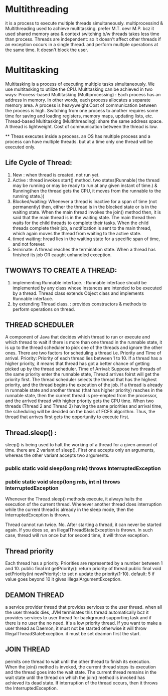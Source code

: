 # Multithreading
it is a process to execute multiple threads simultaneously.
multiprocessind & Multithreading used to achieve multitasking.
prefer M.T. oevr M.P. bcz it used shared memory area & context switching b/w threads takes less time than process. Threads are independent: so it doesn't affect other threads if an exception occurs in a single thread. and perform multiple operations at the same time. It doesn't block the user. 

# Multitasking
Multitasking is a process of executing multiple tasks simultaneously. We use multitasking to utilize the CPU. Multitasking can be achieved in two ways:
Process-based Multitasking (Multiprocessing) : Each process has an address in memory. In other words, each process allocates a separate memory area. A process is heavyweight.Cost of communication between the process is high. Switching from one process to another requires some time for saving and loading registers, memory maps, updating lists, etc.
Thread-based Multitasking (Multithreading): share the same address space. A thread is lightweight. Cost of communication between the thread is low.

** Theas executes inside a process. an OS has multiple process and a process can have multiple threads. but at a time only one thread will be executed only.

## Life Cycle of Thread:
1. New : when thread is created. not run yet.
2. Active : thread invokes start() method. two states(Runnable( the thread may be running or may be ready to run at any given instant of time.) & Running(hen the thread gets the CPU, it moves from the runnable to the running state.))
3. Blocked/waiting: Whenever a thread is inactive for a span of time (not permanently) then, either the thread is in the blocked state or is in the waiting state. When the main thread invokes the join() method then, it is said that the main thread is in the waiting state. The main thread then waits for the child threads to complete their tasks. When the child threads complete their job, a notification is sent to the main thread, which again moves the thread from waiting to the active state.
4. timed waiting: hread lies in the waiting state for a specific span of time, and not forever. 
5. terminate: A thread reaches the termination state. When a thread has finished its job OR caught unhandled exception.

## TWOWAYS TO CREATE A THREAD:
1. implementing Runnable interface. :  Runnable interface should be implemented by any class whose instances are intended to be executed by a thread. Thread class extends Object class and implements Runnable interface.
2. by extending Thread class. : provides constructors & methods to perform operations on thread.

## THREAD SCHEDULER
A component of Java that decides which thread to run or execute and which thread to wait
if there is more than one thread in the runnable state, it is up to the thread scheduler to pick one of the threads and ignore the other ones. 
There are two factors for scheduling a thread i.e. Priority and Time of arrival.
Priority: Priority of each thread lies between 1 to 10. If a thread has a higher priority, it means that thread has got a better chance of getting picked up by the thread scheduler.
Time of Arrival: Suppose two threads of the same priority enter the runnable state, Thread arrives foirst will get the priority first.
The thread scheduler selects the thread that has the highest priority, and the thread begins the execution of the job. If a thread is already in runnable state and another thread (that has higher priority) reaches in the runnable state, then the current thread is pre-empted from the processor, and the arrived thread with higher priority gets the CPU time. When two threads (Thread 2 and Thread 3) having the same priorities and arrival time, the scheduling will be decided on the basis of FCFS algorithm. Thus, the thread that arrives first gets the opportunity to execute first.

## Thread.sleep() : 
sleep() is being used to halt the working of a thread for a given amount of time.
there are 2 variant of sleep(). First one accepts only an arguments, whereas the other variant accepts two arguments.
### public static void sleep(long mls) throws InterruptedException   
### public static void sleep(long mls, int n) throws InterruptedException   
Whenever the Thread.sleep() methods execute, it always halts the execution of the current thread.
Whenever another thread does interruption while the current thread is already in the sleep mode, then the InterruptedException is thrown.

Thread cannot run twice. No. After starting a thread, it can never be started again. If you does so, an IllegalThreadStateException is thrown. In such case, thread will run once but for second time, it will throw exception.

## Thread priority
Each thread has a priority. Priorities are represented by a number between 1 and 10.
public final int getPriority(): return priority of thread
public final void setPriority(int newPriority): to set n update the priority(1-10). default: 5
if value goes beyond 10 it gives IllegalArgumentException.

## DEAMON THREAD
a service provider thread that provides services to the user thread.  when all the user threads dies, JVM terminates this thread automatically bcz it provides services to user thread for background supporting task and if there is no user the no need. it's a low priority thread.
If you want to make a user thread as Daemon, it must not be started otherwise it will throw IllegalThreadStateException. it must be set deamon first the start.

## JOIN THREAD
permits one thread to wait until the other thread to finish its execution.
When the join() method is invoked, the current thread stops its execution and the thread goes into the wait state. The current thread remains in the wait state until the thread on which the join() method is invoked has achieved its dead state. If interruption of the thread occurs, then it throws the InterruptedException.

